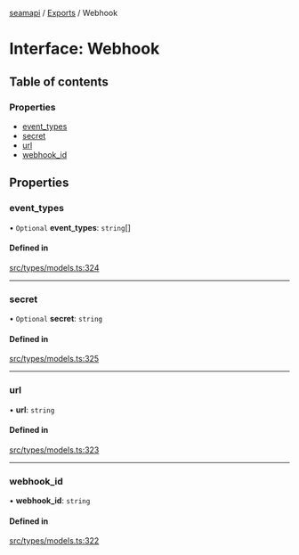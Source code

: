 [seamapi](../README.md) / [Exports](../modules.md) / Webhook

# Interface: Webhook

## Table of contents

### Properties

- [event\_types](Webhook.md#event_types)
- [secret](Webhook.md#secret)
- [url](Webhook.md#url)
- [webhook\_id](Webhook.md#webhook_id)

## Properties

### event\_types

• `Optional` **event\_types**: `string`[]

#### Defined in

[src/types/models.ts:324](https://github.com/seamapi/javascript/blob/main/src/types/models.ts#L324)

___

### secret

• `Optional` **secret**: `string`

#### Defined in

[src/types/models.ts:325](https://github.com/seamapi/javascript/blob/main/src/types/models.ts#L325)

___

### url

• **url**: `string`

#### Defined in

[src/types/models.ts:323](https://github.com/seamapi/javascript/blob/main/src/types/models.ts#L323)

___

### webhook\_id

• **webhook\_id**: `string`

#### Defined in

[src/types/models.ts:322](https://github.com/seamapi/javascript/blob/main/src/types/models.ts#L322)
